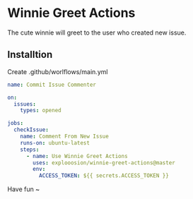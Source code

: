 # Winnie Greet Actions

The cute winnie will greet to the user who created new issue.

## Installtion

Create .github/worlflows/main.yml

```yml
name: Commit Issue Commenter

on: 
  issues:
    types: opened

jobs:
  checkIssue:
    name: Comment From New Issue
    runs-on: ubuntu-latest
    steps:
      - name: Use Winnie Greet Actions
        uses: explooosion/winnie-greet-actions@master
        env:
          ACCESS_TOKEN: ${{ secrets.ACCESS_TOKEN }}
```

Have fun ~

